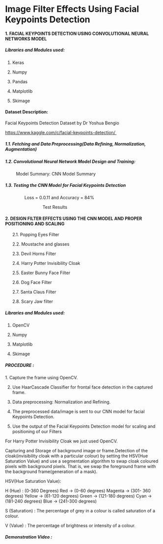 # Image Filter Effects Using Facial Keypoints Detection
#### 1. FACIAL KEYPOINTS DETECTION USING CONVOLUTIONAL NEURAL NETWORKS MODEL

##### Libraries and Modules used:

1. Keras

2. Numpy

3. Pandas

4. Matplotlib

5. Skimage




#### Dataset Description:

Facial Keypoints Detection Dataset by Dr Yoshua Bengio

https://www.kaggle.com/c/facial-keypoints-detection/ 

##### 1.1. Fetching and Data Preprocessing(Data Refining, Normalization, Augmentation) 

##### 1.2. Convolutional Neural Network Model Design and Training:

         Model Summary: CNN Model Summary

##### 1.3. Testing the CNN Model for Facial Keypoints Detection

                Loss = 0.0.11 and Accuracy = 84%

                               Test Results




#### 2. DESIGN FILTER EFFECTS USING THE CNN MODEL AND PROPER POSITIONING AND SCALING

       2.1. Popping Eyes Filter

       2.2. Moustache and glasses

       2.3. Devil Horns Filter

       2.4. Harry Potter Invisibility Cloak

       2.5. Easter Bunny Face Filter

       2.6. Dog Face Filter

       2.7. Santa Claus Filter

       2.8. Scary Jaw filter




##### Libraries and Modules used:

1. OpenCV

2. Numpy

3. Matplotlib

5. Skimage




##### PROCEDURE :

1. Capture the frame using OpenCV.

2. Use HaarCascade Classifier for frontal face detection in the captured frame.

3. Data preprocessing: Normalization and Refining.

4. The preprocessed data/image is sent to our CNN model for facial Keypoints Detection.

5. Use the output of the Facial Keypoints Detection model for scaling and positioning of our Filters




For Harry Potter Invisibility Cloak we just used OpenCV.

Capturing and Storage of background image or frame.Detection of the cloak(invisibility cloak with a particular colour) by setting the HSV(Hue Saturation Value) and use a segmentation algorithm to swap cloak coloured pixels with background pixels. That is, we swap the foreground frame with the background frame(generation of a mask).

HSV(Hue Saturation Value):

H (Hue) : (0-360 Degrees)
Red -> (0-60 degrees)
Magenta -> (301- 360 degrees)
Yellow -> (61-120 degrees)
Green -> (121-180 degrees)
Cyan -> (181-240 degrees)
Blue -> (241-300 degrees)

S (Saturation) :
The percentage of grey in a colour is called saturation of a colour.

V (Value) :
The percentage of brightness or intensity of a colour.




##### Demonstration Video :



